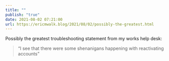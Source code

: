 ```yaml
---
title: ""
publish: "true"
date: 2021-08-02 07:21:00
url: https://ericmwalk.blog/2021/08/02/possibly-the-greatest.html
---
```


Possibly the greatest troubleshooting statement from my works help desk:

> “I see that there were some shenanigans happening with reactivating accounts”